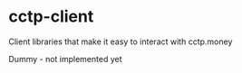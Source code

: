 # cctp-client
Client libraries that make it easy to interact with cctp.money

Dummy - not implemented yet
